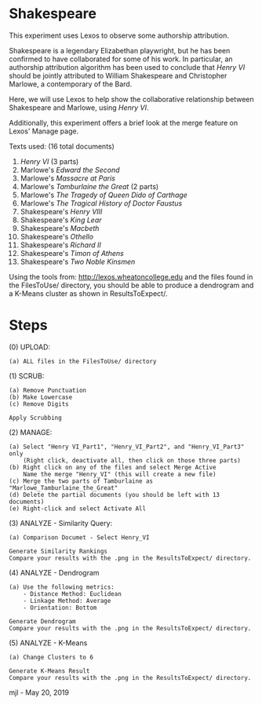 Shakespeare
=====================================================================

This experiment uses Lexos to observe some authorship attribution.

Shakespeare is a legendary Elizabethan playwright, but he has been confirmed
to have collaborated for some of his work. In particular, an authorship
attribution algorithm has been used to conclude that _Henry VI_ should be
jointly attributed to William Shakespeare and Christopher Marlowe, a contemporary
of the Bard.

Here, we will use Lexos to help show the collaborative relationship between
Shakespeare and Marlowe, using _Henry VI_.

Additionally, this experiment offers a brief look at the merge feature on
Lexos' Manage page.

Texts used: (16 total documents)

1. _Henry VI_ (3 parts)
2. Marlowe's _Edward the Second_
3. Marlowe's _Massacre at Paris_
4. Marlowe's _Tamburlaine the Great_ (2 parts)
5. Marlowe's _The Tragedy of Queen Dido of Carthage_
6. Marlowe's _The Tragical History of Doctor Faustus_
7. Shakespeare's _Henry VIII_
8. Shakespeare's _King Lear_
9. Shakespeare's _Macbeth_
10. Shakespeare's _Othello_
11. Shakespeare's _Richard II_
12. Shakespeare's _Timon of Athens_
13. Shakespeare's _Two Noble Kinsmen_

Using the tools from:   http://lexos.wheatoncollege.edu
and the files found in the FilesToUse/ directory, you should be able to
produce a dendrogram and a K-Means cluster as shown in ResultsToExpect/.

Steps
=====================================================================

(0) UPLOAD:

    (a) ALL files in the FilesToUse/ directory
(1) SCRUB:

    (a) Remove Punctuation
    (b) Make Lowercase
    (c) Remove Digits
    
    Apply Scrubbing
(2) MANAGE:

    (a) Select "Henry VI_Part1", "Henry_VI_Part2", and "Henry_VI_Part3" only
        (Right click, deactivate all, then click on those three parts)
    (b) Right click on any of the files and select Merge Active
        Name the merge "Henry_VI" (this will create a new file)
    (c) Merge the two parts of Tamburlaine as "Marlowe_Tamburlaine_the_Great"
    (d) Delete the partial documents (you should be left with 13 documents)
    (e) Right-click and select Activate All
        

(3) ANALYZE - Similarity Query:

    (a) Comparison Documet - Select Henry_VI
    
    Generate Similarity Rankings
    Compare your results with the .png in the ResultsToExpect/ directory.
(4) ANALYZE - Dendrogram

    (a) Use the following metrics:
        - Distance Method: Euclidean
        - Linkage Method: Average
        - Orientation: Bottom
    
    Generate Dendrogram
    Compare your results with the .png in the ResultsToExpect/ directory.
(5) ANALYZE - K-Means

    (a) Change Clusters to 6
    
    Generate K-Means Result
    Compare your results with the .png in the ResultsToExpect/ directory.

mjl - May 20, 2019
